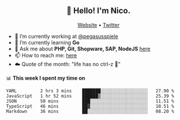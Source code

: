 <h2 align="center">👋 Hello! I'm Nico.</h2>
<p align="center">
  <a href="https://gruselhaus.com">Website</a> •
  <a href="https://twitter.com/NicoFinkernagel">Twitter</a>
</p>


- 🔭 I’m currently working at [@pegasusspiele](https://pegasus.de/en)
- 🌱 I’m currently learning **Go**
- 💬 Ask me about **PHP, Git, Shopware, SAP, NodeJS** [here](https://github.com/gruselhaus/gruselhaus/issues)
- 📫 How to reach me: [here](https://github.com/gruselhaus/gruselhaus/issues)
- ☁️ Quote of the month: "life has no ctrl-z 🌴"

📊 **This week I spent my time on**
<!--START_SECTION:waka-->
```text
YAML         2 hrs 3 mins    ███████░░░░░░░░░░░░░░░░░░   27.90 % 
JavaScript   1 hr 52 mins    ██████▒░░░░░░░░░░░░░░░░░░   25.39 % 
JSON         50 mins         ███░░░░░░░░░░░░░░░░░░░░░░   11.51 % 
TypeScript   46 mins         ██▓░░░░░░░░░░░░░░░░░░░░░░   10.51 % 
Markdown     36 mins         ██░░░░░░░░░░░░░░░░░░░░░░░   08.20 % 
```
<!--END_SECTION:waka-->
